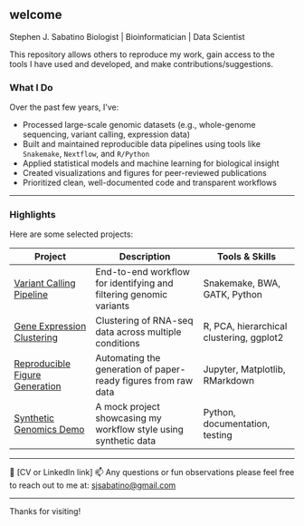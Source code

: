 ## welcome

Stephen J. Sabatino
Biologist | Bioinformatician | Data Scientist

This repository allows others to reproduce my work, gain access to the tools I have used and developed, 
and make contributions/suggestions.


### What I Do

Over the past few years, I’ve:
- Processed large-scale genomic datasets (e.g., whole-genome sequencing, variant calling, expression data)
- Built and maintained reproducible data pipelines using tools like `Snakemake`, `Nextflow`, and `R/Python`
- Applied statistical models and machine learning for biological insight
- Created visualizations and figures for peer-reviewed publications
- Prioritized clean, well-documented code and transparent workflows

---

### Highlights

Here are some selected projects:

| Project | Description | Tools & Skills |
|--------|-------------|----------------|
| [Variant Calling Pipeline](https://github.com/sj-sabatino/variant-calling-pipeline) | End-to-end workflow for identifying and filtering genomic variants | Snakemake, BWA, GATK, Python |
| [Gene Expression Clustering](https://github.com/sj-sabatino/expression-clustering) | Clustering of RNA-seq data across multiple conditions | R, PCA, hierarchical clustering, ggplot2 |
| [Reproducible Figure Generation](https://github.com/sj-sabatino/reproducible-figures) | Automating the generation of paper-ready figures from raw data | Jupyter, Matplotlib, RMarkdown |
| [Synthetic Genomics Demo](https://github.com/sj-sabatino/synthetic-genomics) | A mock project showcasing my workflow style using synthetic data | Python, documentation, testing |

---

🔗 [CV or LinkedIn link]
📫 Any questions or fun observations please feel free to reach out to me at: sjsabatino@gmail.com

---

Thanks for visiting!




<!--
**sj-sabatino/sj-sabatino** is a ✨ _special_ ✨ repository because its `README.md` (this file) appears on your GitHub profile.

Here are some ideas to get you started:

- 🔭 I’m currently working on ...
- 🌱 I’m currently learning ...
- 👯 I’m looking to collaborate on ...
- 🤔 I’m looking for help with ...
- 💬 Ask me about ...
- 📫 How to reach me: ...
- 😄 Pronouns: ...
- ⚡ Fun fact: ...
-->
